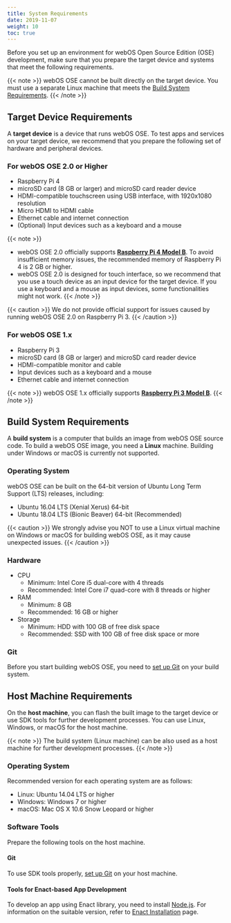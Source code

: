 ```yaml
---
title: System Requirements
date: 2019-11-07
weight: 10
toc: true
---
```


Before you set up an environment for webOS Open Source Edition (OSE) development, make sure that you prepare the target device and systems that meet the following requirements.

{{< note >}}
webOS OSE cannot be built directly on the target device. You must use a separate Linux machine that meets the [Build System Requirements](#build-system-requirements).
{{< /note >}}

## Target Device Requirements

A **target device** is a device that runs webOS OSE. To test apps and services on your target device, we recommend that you prepare the following set of hardware and peripheral devices.

### For webOS OSE 2.0 or Higher

* Raspberry Pi 4
* microSD card (8 GB or larger) and microSD card reader device
* HDMI-compatible touchscreen using USB interface, with 1920x1080 resolution
* Micro HDMI to HDMI cable
* Ethernet cable and internet connection
* (Optional) Input devices such as a keyboard and a mouse

{{< note >}}
* webOS OSE 2.0 officially supports **[Raspberry Pi 4 Model B](https://www.raspberrypi.org/products/raspberry-pi-4-model-b/)**. To avoid insufficient memory issues, the recommended memory of Raspberry Pi 4 is 2 GB or higher.
* webOS OSE 2.0 is designed for touch interface, so we recommend that you use a touch device as an input device for the target device. If you use a keyboard and a mouse as input devices, some functionalities might not work.
{{< /note >}}

{{< caution >}}
We do not provide official support for issues caused by running webOS OSE 2.0 on Raspberry Pi 3.
{{< /caution >}}

### For webOS OSE 1.x

* Raspberry Pi 3
* microSD card (8 GB or larger) and microSD card reader device
* HDMI-compatible monitor and cable
* Input devices such as a keyboard and a mouse
* Ethernet cable and internet connection

{{< note >}}
webOS OSE 1.x officially supports **[Raspberry Pi 3 Model B](https://www.raspberrypi.org/products/raspberry-pi-3-model-b/)**.
{{< /note >}}

## Build System Requirements

A **build system** is a computer that builds an image from webOS OSE source code. To build a webOS OSE image, you need a **Linux** machine. Building under Windows or macOS is currently not supported.

### Operating System

webOS OSE can be built on the 64-bit version of Ubuntu Long Term Support (LTS) releases, including:

* Ubuntu 16.04 LTS (Xenial Xerus) 64-bit
* Ubuntu 18.04 LTS (Bionic Beaver) 64-bit (Recommended)

{{< caution >}}
We strongly advise you NOT to use a Linux virtual machine on Windows or macOS for building webOS OSE, as it may cause unexpected issues.
{{< /caution >}}

### Hardware

* CPU
    * Minimum: Intel Core i5 dual-core with 4 threads
    * Recommended: Intel Core i7 quad-core with 8 threads or higher
* RAM
    * Minimum: 8 GB
    * Recommended: 16 GB or higher
* Storage
    * Minimum: HDD with 100 GB of free disk space
    * Recommended: SSD with 100 GB of free disk space or more

### Git

Before you start building webOS OSE, you need to [set up Git](https://help.github.com/articles/set-up-git) on your build system.

## Host Machine Requirements

On the **host machine**, you can flash the built image to the target device or use SDK tools for further development processes. You can use Linux, Windows, or macOS for the host machine.

{{< note >}}
The build system (Linux machine) can be also used as a host machine for further development processes.
{{< /note >}}

### Operating System

Recommended version for each operating system are as follows:

* Linux: Ubuntu 14.04 LTS or higher
* Windows: Windows 7 or higher
* macOS: Mac OS X 10.6 Snow Leopard or higher

### Software Tools

Prepare the following tools on the host machine.

#### Git
To use SDK tools properly, [set up Git](https://help.github.com/articles/set-up-git) on your host machine.

#### Tools for Enact-based App Development

To develop an app using Enact library, you need to install [Node.js](https://nodejs.org). For information on the suitable version, refer to [Enact Installation](http://enactjs.com/docs/developer-tools/cli/installation/) page.